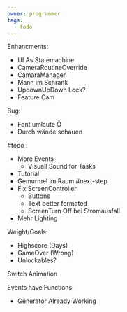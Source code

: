 ```yaml
---
owner: programmer
tags:
  - todo
---
```

Enhancments:
- UI As Statemachine
- CameraRoutineOverride
- CamaraManager
- Mann im Schrank
- UpdownUpDown Lock?
- Feature Cam

Bug:
- Font umlaute Ö
- Durch wände schauen

#todo :
- More Events
	- Visuall Sound for Tasks
- Tutorial
- Gemurmel im Raum
#next-step
- Fix ScreenController
	- Buttons
	- Text better formated
	- ScreenTurn Off bei Stromausfall
- Mehr Lighting

Weight/Goals:
- Highscore (Days)
- GameOver (Wrong)
- Unlockables? 

Switch Animation

Events have Functions
- Generator Already Working

